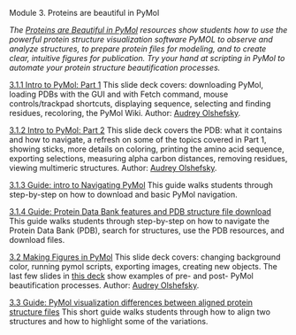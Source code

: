 Module 3. Proteins are beautiful in PyMol

*The [Proteins are Beautiful in PyMol](https://drive.google.com/drive/folders/1ZXtbVunwsrEZOY5HvWhG9U3y0XClnuOR?usp=sharing) resources show students how to use the powerful protein structure visualization software PyMOL to observe and analyze structures, to prepare protein files for modeling, and to create clear, intuitive figures for publication. Try your hand at scripting in PyMol to automate your protein structure beautification processes.* 

[3.1.1 Intro to PyMol: Part 1](https://docs.google.com/presentation/d/1rAeOK6Y7dF7esyMBEIFVVoxy66NLAUp7BowvxlSdLfk/edit?usp=sharing)
This slide deck covers: downloading PyMol, loading PDBs with the GUI and with Fetch command, mouse controls/trackpad shortcuts, displaying sequence, selecting and finding residues, recoloring, the PyMol Wiki. Author: [Audrey Olshefsky](audreyo@uw.edu). 

[3.1.2 Intro to PyMol: Part 2](https://docs.google.com/presentation/d/1W3LfVqxTSo-K45yyMFlpCX4mlMKi0SiD0Kvj2y6mBqo/edit?usp=sharing)
This slide deck covers the PDB: what it contains and how to navigate, a refresh on some of the topics covered in Part 1, showing sticks, more details on coloring, printing the amino acid sequence, exporting selections, measuring alpha carbon distances, removing residues, viewing multimeric structures. Author: [Audrey Olshefsky](audreyo@uw.edu).

[3.1.3 Guide: intro to Navigating PyMol](https://docs.google.com/document/d/1G9fq15GHl9QXKYZjL9Kbp0M1SRQ2BUKBKSGmHykdcOo/edit?usp=sharing)
This guide walks students through step-by-step on how to download and basic PyMol navigation. 

[3.1.4 Guide: Protein Data Bank features and PDB structure file download](https://docs.google.com/document/d/1b3boIUOdT702ne28459x03jarjG7L7MHUoDGSBCRCxE/edit?usp=sharing)
This guide walks students through step-by-step on how to navigate the Protein Data Bank (PDB), search for structures, use the PDB resources, and download files. 

[3.2 Making Figures in PyMol](https://docs.google.com/presentation/d/1sXc2fh2LAdbY4UoMd2qMn9TDkM5AsaoPdXTuXzrQYPQ/edit?usp=sharing)
This slide deck covers: changing background color, running pymol scripts, exporting images, creating new objects. The last few slides in [this deck](https://docs.google.com/presentation/d/1Zmt7bmToAh1LMnJfKCVLVpueAKmCB3Y6refPfY8KDKk/edit?usp=sharing) show examples of pre- and post- PyMol beautification processes. Author: [Audrey Olshefsky](audreyo@uw.edu).

[3.3 Guide: PyMol visualization differences between aligned protein structure files](https://docs.google.com/document/d/1BnpYpiJFsHOVpLnfHfR78ttt7np_XxEyNqWjZxpYOxs/edit?usp=sharing)
This short guide walks students through how to align two structures and how to highlight some of the variations.
